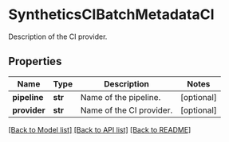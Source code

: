 # SyntheticsCIBatchMetadataCI

Description of the CI provider.

## Properties

| Name         | Type    | Description              | Notes      |
| ------------ | ------- | ------------------------ | ---------- |
| **pipeline** | **str** | Name of the pipeline.    | [optional] |
| **provider** | **str** | Name of the CI provider. | [optional] |

[[Back to Model list]](README.md#documentation-for-models) [[Back to API list]](README.md#documentation-for-api-endpoints) [[Back to README]](README.md)
